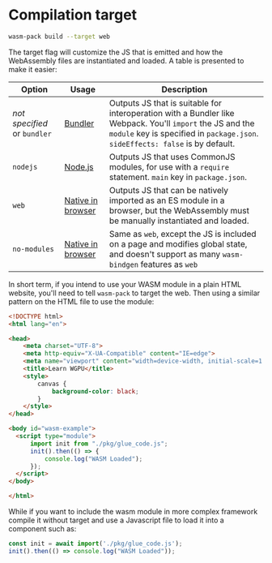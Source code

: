 # Compilation target

```sh
wasm-pack build --target web
```
The target flag will customize the JS that is emitted and how the WebAssembly files are instantiated and loaded. A table is presented to make it easier:

<table>
    <thead>
        <tr> 
            <th> Option </th>
            <th> Usage  </th>
            <th> Description                                                                                                     </th></tr></thead><tbody>
        <tr>
        <td> <em>not specified</em> or <code class="hljs">bundler</code> </td><td> <a href="https://rustwasm.github.io/docs/wasm-bindgen/reference/deployment.html#bundlers">Bundler</a> </td><td> Outputs JS that is suitable for interoperation with a Bundler like Webpack. You'll <code class="hljs">import</code> the JS and the <code class="hljs">module</code> key is specified in <code class="hljs">package.json</code>. <code class="hljs">sideEffects: false</code> is by default. </td></tr>
<tr><td> <code class="hljs">nodejs</code>  </td><td> <a href="https://rustwasm.github.io/docs/wasm-bindgen/reference/deployment.html#nodejs">Node.js</a> </td><td> Outputs JS that uses CommonJS modules, for use with a <code class="hljs">require</code> statement. <code class="hljs">main</code> key in <code class="hljs">package.json</code>. </td></tr>
<tr><td> <code class="hljs">web</code> </td><td> <a href="https://rustwasm.github.io/docs/wasm-bindgen/reference/deployment.html#without-a-bundler">Native in browser</a> </td><td> Outputs JS that can be natively imported as an ES module in a browser, but the WebAssembly must be manually instantiated and loaded. </td></tr>
<tr><td> <code class="hljs">no-modules</code> </td><td> <a href="https://rustwasm.github.io/docs/wasm-bindgen/reference/deployment.html#without-a-bundler">Native in browser</a> </td><td> Same as <code class="hljs">web</code>, except the JS is included on a page and modifies global state, and doesn't support as many <code class="hljs">wasm-bindgen</code> features as <code class="hljs">web</code> </td></tr>
</tbody></table>

In short term, if you intend to use your WASM module in a plain HTML website, you'll need to tell ```wasm-pack``` to target the web.
Then using a similar pattern on the HTML file to use the module:

```html
<!DOCTYPE html>
<html lang="en">

<head>
    <meta charset="UTF-8">
    <meta http-equiv="X-UA-Compatible" content="IE=edge">
    <meta name="viewport" content="width=device-width, initial-scale=1.0">
    <title>Learn WGPU</title>
    <style>
        canvas {
            background-color: black;
        }
    </style>
</head>

<body id="wasm-example">
  <script type="module">
      import init from "./pkg/glue_code.js";
      init().then(() => {
          console.log("WASM Loaded");
      });
  </script>
</body>

</html>
```

While if you want to include the wasm module in more complex framework compile it without target and use a
Javascript file to load it into a component such as:

```js
const init = await import('./pkg/glue_code.js');
init().then(() => console.log("WASM Loaded"));
```